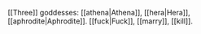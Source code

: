 [[Three]] goddesses: [[athena|Athena]], [[hera|Hera]], [[aphrodite|Aphrodite]]. [[fuck|Fuck]], [[marry]], [[kill]].